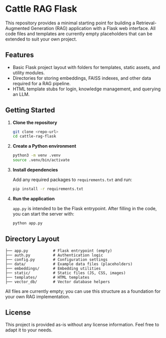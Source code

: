 # Cattle RAG Flask

This repository provides a minimal starting point for building a Retrieval-Augmented Generation (RAG) application with a Flask web interface. All code files and templates are currently empty placeholders that can be extended to suit your own project.

## Features

- Basic Flask project layout with folders for templates, static assets, and utility modules.
- Directories for storing embeddings, FAISS indexes, and other data required for a RAG pipeline.
- HTML template stubs for login, knowledge management, and querying an LLM.

## Getting Started

1. **Clone the repository**
   ```bash
   git clone <repo-url>
   cd cattle-rag-flask
   ```
2. **Create a Python environment**
   ```bash
   python3 -m venv .venv
   source .venv/bin/activate
   ```
3. **Install dependencies**
   
   Add any required packages to `requirements.txt` and run:
   ```bash
   pip install -r requirements.txt
   ```
4. **Run the application**
   
   `app.py` is intended to be the Flask entrypoint. After filling in the code, you can start the server with:
   ```bash
   python app.py
   ```

## Directory Layout

```
├── app.py           # Flask entrypoint (empty)
├── auth.py          # Authentication logic
├── config.py        # Configuration settings
├── data/            # Example data files (placeholders)
├── embeddings/      # Embedding utilities
├── static/          # Static files (JS, CSS, images)
├── templates/       # HTML templates
├── vector_db/       # Vector database helpers
```

All files are currently empty; you can use this structure as a foundation for your own RAG implementation.

## License

This project is provided as-is without any license information. Feel free to adapt it to your needs.
